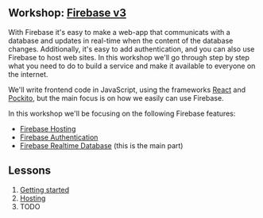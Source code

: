 ## Workshop: [Firebase v3](https://firebase.google.com/)

With Firebase it's easy to make a web-app that communicats with a database and updates in real-time when the content of the database changes. Additionally, it's easy to add authentication, and you can also use Firebase to host web sites. In this workshop we'll go through step by step what you need to do to build a service and make it available to everyone on the internet.

We'll write frontend code in JavaScript, using the frameworks [React](https://github.com/facebook/react) and [Pockito](https://github.com/arnemahl/pockito), but the main focus is on how we easily can use Firebase.

In this workshop we'll be focusing on the following Firebase features:

* [Firebase Hosting](https://firebase.google.com/docs/hosting/)
* [Firebase Authentication](https://firebase.google.com/docs/auth/)
* [Firebase Realtime Database](https://firebase.google.com/docs/database/) (this is the main part)

## Lessons

1. [Getting started](lessons/getting_started.md)
2. [Hosting](lessons/hosting.md)
3. TODO
